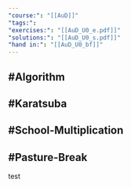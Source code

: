 ```yaml
---
"course:": "[[AuD]]"
"tags:": 
"exercises:": "[[AuD_U0_e.pdf]]"
"solutions:": "[[AuD_U0_s.pdf]]"
"hand in:": "[[AuD_U0_bf]]"
---
```

## #Algorithm

## #Karatsuba
## #School-Multiplication
## #Pasture-Break


test